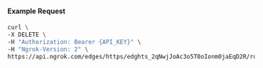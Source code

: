 <!-- Code generated for API Clients. DO NOT EDIT. -->

#### Example Request

```bash
curl \
-X DELETE \
-H "Authorization: Bearer {API_KEY}" \
-H "Ngrok-Version: 2" \
https://api.ngrok.com/edges/https/edghts_2qNwjJoAc3o5T0oIonm0jaEqD2R/routes/edghtsrt_2qNwjJG6slOXT9qyO4X3gws2ynz/compression
```
